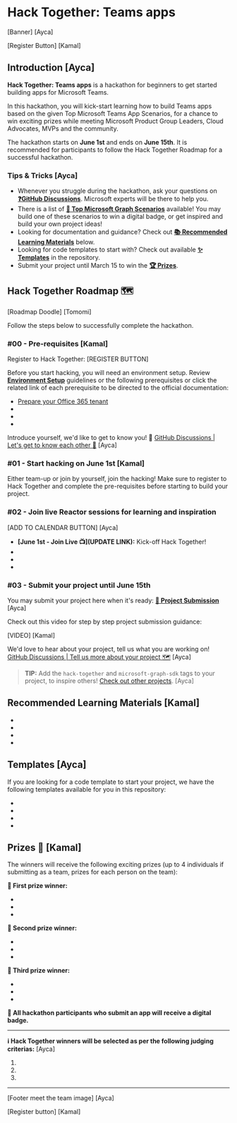# Hack Together: Teams apps

[Banner] [Ayca]

[Register Button] [Kamal]

## Introduction [Ayca]

**Hack Together: Teams apps** is a hackathon for beginners to get started building apps for Microsoft Teams. 

In this hackathon, you will kick-start learning how to build Teams apps based on the given Top Microsoft Teams App Scenarios, for a chance to win exciting prizes while meeting Microsoft Product Group Leaders, Cloud Advocates, MVPs and the community.

The hackathon starts on **June 1st** and ends on **June 15th**. It is recommended for participants to follow the Hack Together Roadmap for a successful hackathon.

### Tips & Tricks [Ayca]

* Whenever you struggle during the hackathon, ask your questions on **[❓GitHub Discussions](UPDATE)**. Microsoft experts will be there to help you.
* There is a list of **[📃 Top Microsoft Graph Scenarios](UPDATE)** available! You may build one of these scenarios to win a digital badge, or get inspired and build your own project ideas!
* Looking for documentation and guidance? Check out **[📚 Recommended Learning Materials](UPDATE)** below.
* Looking for code templates to start with? Check out available **[✨ Templates](UPDATE)** in the repository.
* Submit your project until March 15 to win the **[🏆 Prizes](UPDATE)**.

## Hack Together Roadmap 🗺️

[Roadmap Doodle] [Tomomi]

Follow the steps below to successfully complete the hackathon.

### #00 - Pre-requisites [Kamal]

Register to Hack Together: [REGISTER BUTTON]

Before you start hacking, you will need an environment setup. Review **[Environment Setup](UPDATE)** guidelines or the following prerequisites or click the related link of each prerequisite to be directed to the official documentation:

* [Prepare your Office 365 tenant](/setup.md#1---prepare-your-microsoft-365-tenant)
* 
*
*

Introduce yourself, we'd like to get to know you! 🥳 [GitHub Discussions | Let's get to know each other 🎉](UPDATE) [Ayca]

### #01 - Start hacking on June 1st [Kamal]

Either team-up or join by yourself, join the hacking! Make sure to register to Hack Together and complete the pre-requisites before starting to build your project.

### #02 - Join live Reactor sessions for learning and inspiration

[ADD TO CALENDAR BUTTON] [Ayca]

* **[June 1st - Join Live 📺](UPDATE LINK):** Kick-off Hack Together!
*
*
*

### #03 - Submit your project until June 15th

You may submit your project here when it's ready: **[🚀 Project Submission](UPDATE)** [Ayca]

Check out this video for step by step project submission guidance:

[VIDEO] [Kamal]

We'd love to hear about your project, tell us what you are working on! [GitHub Discussions | Tell us more about your project 🗺️](UPDATE) [Ayca]

> **TIP:** Add the `hack-together` and `microsoft-graph-sdk` tags to your project, to inspire others! [Check out other projects](UPDATE). [Ayca]
>

## Recommended Learning Materials [Kamal]

* 
*
*
*

## Templates [Ayca]

If you are looking for a code template to start your project, we have the following templates available for you in this repository:

* 
*
*
*

## Prizes 🏅 [Kamal]

The winners will receive the following exciting prizes (up to 4 individuals if submitting as a team, prizes for each person on the team):

**🥇 First prize winner:**


*
*
*

**🥈 Second prize winner:**

*
*
*

**🥉 Third prize winner:**

*
*
*

**🏅 All hackathon participants who submit an app will receive a digital badge.**

---
**ℹ️ Hack Together winners will be selected as per the following judging criterias:** [Ayca]

1.
2.
3.

---
[Footer meet the team image] [Ayca]

[Register button] [Kamal]
